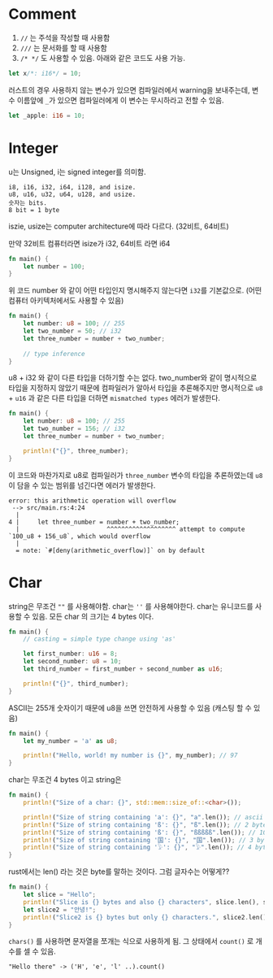 # Comment

1. `//` 는 주석을 작성할 때 사용함
2. `///` 는 문서화를 할 때 사용함
3. `/* */` 도 사용할 수 있음. 아래와 같은 코드도 사용 가능.
```rust
let x/*: i16*/ = 10;
```

러스트의 경우 사용하지 않는 변수가 있으면 컴파일러에서 warning을 보내주는데, 
변수 이름앞에 `_`가 있으면 컴파일러에게 이 변수는 무시하라고 전할 수 있음.
```rust
let _apple: i16 = 10;
```

# Integer

u는 Unsigned, i는 signed integer를 의미함.

```text
i8, i16, i32, i64, i128, and isize. 
u8, u16, u32, u64, u128, and usize.
숫자는 bits.  
8 bit = 1 byte
```

iszie, usize는 computer architecture에 따라 다르다. (32비트, 64비트)

만약 32비트 컴퓨터라면 isize가 i32, 64비트 라면 i64 

```rust
fn main() {
    let number = 100;
}
```

위 코드 number 와 같이 어떤 타입인지 명시해주지 않는다면 `i32`를 기본값으로. (어떤 컴퓨터 아키텍처에서도 사용할 수 있음)

```rust
fn main() {
    let number: u8 = 100; // 255
    let two_number = 50; // i32
    let three_number = number + two_number;
    
    // type inference
}
```
u8 + i32 와 같이 다른 타입을 더하기할 수는 없다. two_number와 같이 명시적으로 타입을 지정하지 않았기 때문에 컴파일러가 알아서 타입을 추론해주지만
명시적으로 `u8` + `u16` 과 같은 다른 타입을 더하면 `mismatched types` 에러가 발생한다.

```rust
fn main() {
    let number: u8 = 100; // 255
    let two_number = 156; // i32
    let three_number = number + two_number;

    println!("{}", three_number);
}
```

이 코드와 마찬가지로 u8로 컴파일러가 `three_number` 변수의 타입을 추론하였는데 `u8` 이 담을 수 있는 범위를 넘긴다면 에러가 발생한다.

```text
error: this arithmetic operation will overflow
 --> src/main.rs:4:24
  |
4 |     let three_number = number + two_number;
  |                        ^^^^^^^^^^^^^^^^^^^ attempt to compute `100_u8 + 156_u8`, which would overflow
  |
  = note: `#[deny(arithmetic_overflow)]` on by default
```

# Char

string은 무조건 `""` 를 사용해야함. char는 `''` 를 사용해야한다.
char는 유니코드를 사용할 수 있음. 모든 char 의 크기는 4 bytes 이다.

```rust
fn main() {
    // casting = simple type change using 'as'

    let first_number: u16 = 8;
    let second_number: u8 = 10;
    let third_number = first_number + second_number as u16;

    println!("{}", third_number);
}
```

ASCII는 255개 숫자이기 때문에 u8을 쓰면 안전하게 사용할 수 있음 (캐스팅 할 수 있음)

```rust
fn main() {
    let my_number = 'a' as u8;

    println!("Hello, world! my number is {}", my_number); // 97
}
```
char는 무조건 4 bytes 이고 string은 

```rust
fn main() {
    println!("Size of a char: {}", std::mem::size_of::<char>());

    println!("Size of string containing 'a': {}", "a".len()); // ascii 1byte에 들어갈 수 있으니까 u8 = 1byte = 8 bits
    println!("Size of string containing 'ß': {}", "ß".len()); // 2 bytes
    println!("Size of string containing 'ß': {}", "ßßßßß".len()); // 10 bytes
    println!("Size of string containing '国': {}", "国".len()); // 3 bytes
    println!("Size of string containing '𓅱': {}", "𓅱".len()); // 4 bytes
}
```

rust에서는 len() 라는 것은 byte를 말하는 것이다. 그럼 글자수는 어떻게??

```rust
fn main() {
    let slice = "Hello";
    println!("Slice is {} bytes and also {} characters", slice.len(), slice.chars().count());
    let slice2 = "안녕!";
    println!("Slice2 is {} bytes but only {} characters.", slice2.len(), slice2.chars().count());
}
```

`chars()` 를 사용하면 문자열을 쪼개는 식으로 사용하게 됨. 그 상태에서 `count()` 로 개수를 셀 수 있음.
```text
"Hello there" -> ('H', 'e', 'l' ..).count()
```







